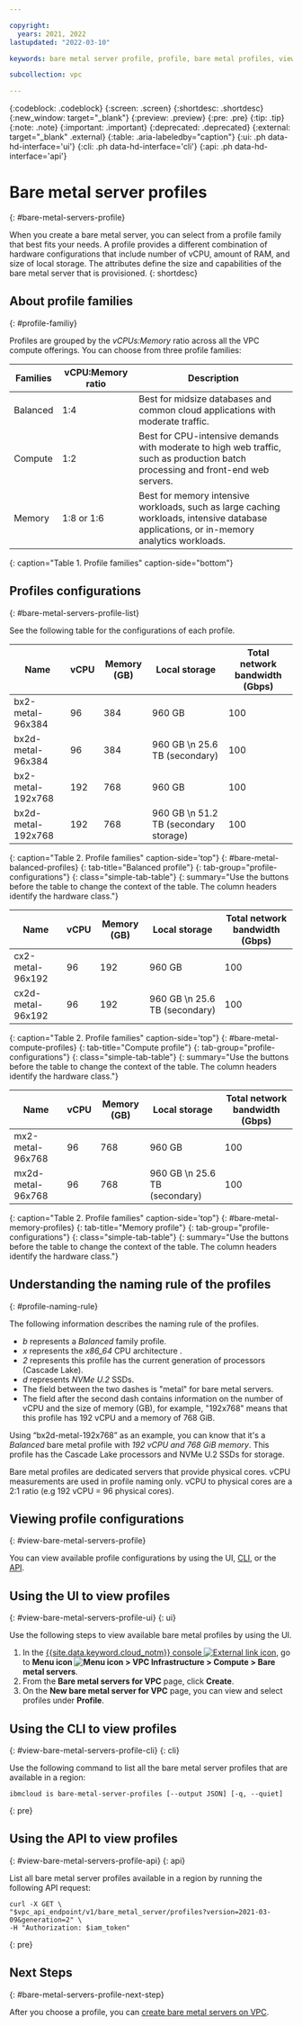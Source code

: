 ```yaml
---

copyright:
  years: 2021, 2022
lastupdated: "2022-03-10"

keywords: bare metal server profile, profile, bare metal profiles, viewing profile, view profiles, bare metal profile family, bare metal profile families, bare metal profile

subcollection: vpc

---
```


{:codeblock: .codeblock}
{:screen: .screen}
{:shortdesc: .shortdesc}
{:new_window: target="_blank"}
{:preview: .preview}
{:pre: .pre}
{:tip: .tip}
{:note: .note}
{:important: .important}
{:deprecated: .deprecated}
{:external: target="_blank" .external}
{:table: .aria-labeledby="caption"}
{:ui: .ph data-hd-interface='ui'}
{:cli: .ph data-hd-interface='cli'}
{:api: .ph data-hd-interface='api'}

# Bare metal server profiles
{: #bare-metal-servers-profile}

When you create a bare metal server, you can select from a profile family that best fits your needs. A profile provides a different combination of hardware configurations that include number of vCPU, amount of RAM, and size of local storage. The attributes define the size and capabilities of the bare metal server that is provisioned. 
{: shortdesc}

## About profile families
{: #profile-familiy}

Profiles are grouped by the _vCPUs:Memory_ ratio across all the VPC compute offerings. You can choose from three profile families:

| Families | vCPU:Memory ratio | Description |
|-----|-----|-----|
| Balanced | 1:4 | Best for midsize databases and common cloud applications with moderate traffic. |
| Compute | 1:2 | Best for CPU-intensive demands with moderate to high web traffic, such as production batch processing and front-end web servers. |
| Memory | 1:8 or 1:6 | Best for memory intensive workloads, such as large caching workloads, intensive database applications, or in-memory analytics workloads. |
{: caption="Table 1. Profile families" caption-side="bottom"}

## Profiles configurations
{: #bare-metal-servers-profile-list}

See the following table for the configurations of each profile.

| Name | vCPU | Memory (GB) | Local storage | Total network bandwidth (Gbps) | 
|---------|---------|---------|---------|---------|
| bx2-metal-96x384 | 96 | 384 | 960 GB | 100 |
| bx2d-metal-96x384  | 96 | 384  | 960 GB  \n 25.6 TB (secondary)| 100 |
| bx2-metal-192x768 | 192 | 768 | 960 GB | 100 |
| bx2d-metal-192x768 | 192 | 768 | 960 GB  \n 51.2 TB (secondary storage) | 100 |
{: caption="Table 2. Profile families" caption-side='top"}
{: #bare-metal-balanced-profiles}
{: tab-title="Balanced profile"}
{: tab-group="profile-configurations"}
{: class="simple-tab-table"}
{: summary="Use the buttons before the table to change the context of the table. The column headers identify the hardware class."}

| Name | vCPU | Memory (GB) | Local storage | Total network bandwidth (Gbps) |
|---------|---------|---------|---------|---------|
| cx2-metal-96x192 | 96 | 192 | 960 GB | 100 |
| cx2d-metal-96x192 | 96 | 192 | 960 GB  \n 25.6 TB (secondary) | 100 |
{: caption="Table 2. Profile families" caption-side='top"}
{: #bare-metal-compute-profiles}
{: tab-title="Compute profile"}
{: tab-group="profile-configurations"}
{: class="simple-tab-table"}
{: summary="Use the buttons before the table to change the context of the table. The column headers identify the hardware class."}

| Name | vCPU | Memory (GB) | Local storage | Total network bandwidth (Gbps) |
|---------|---------|---------|---------|---------|
| mx2-metal-96x768 | 96 | 768 | 960 GB | 100 |
| mx2d-metal-96x768 | 96 | 768 | 960 GB  \n 25.6 TB (secondary) | 100 |
{: caption="Table 2. Profile families" caption-side='top"}
{: #bare-metal-memory-profiles}
{: tab-title="Memory profile"}
{: tab-group="profile-configurations"}
{: class="simple-tab-table"}
{: summary="Use the buttons before the table to change the context of the table. The column headers identify the hardware class."}

## Understanding the naming rule of the profiles
{: #profile-naming-rule}

The following information describes the naming rule of the profiles.

* *b* represents a *Balanced* family profile.
 * *x* represents the *x86_64* CPU architecture .
* *2* represents this profile has the current generation of processors (Cascade Lake).
* *d* represents *NVMe U.2* SSDs.
* The field between the two dashes is "metal" for bare metal servers.
* The field after the second dash contains information on the number of vCPU and the size of memory (GB), for example, "192x768" means that this profile has 192 vCPU and a memory of 768 GiB.

Using “bx2d-metal-192x768” as an example, you can know that it's a *Balanced* bare metal profile with *192 vCPU and 768 GiB memory*. This profile has the Cascade Lake processors and NVMe U.2 SSDs for storage.

Bare metal profiles are dedicated servers that provide physical cores. vCPU measurements are used in profile naming only. vCPU to physical cores are a 2:1 ratio (e.g 192 vCPU = 96 physical cores).

## Viewing profile configurations
{: #view-bare-metal-servers-profile}

You can view available profile configurations by using the UI, [CLI](#view-bare-metal-servers-profile-cli), or the [API](#view-bare-metal-servers-profile-api).

## Using the UI to view profiles
{: #view-bare-metal-servers-profile-ui}
{: ui}

Use the following steps to view available bare metal profiles by using the UI.

1. In the [{{site.data.keyword.cloud_notm}} console ![External link icon](../icons/launch-glyph.svg "External link icon")](https://{DomainName}), go to **Menu icon ![Menu icon](../../icons/icon_hamburger.svg) > VPC Infrastructure > Compute > Bare metal servers**.
2. From the **Bare metal servers for VPC** page, click **Create**.
3. On the **New bare metal server for VPC** page, you can view and select profiles under **Profile**.

## Using the CLI to view profiles
{: #view-bare-metal-servers-profile-cli}
{: cli}

Use the following command to list all the bare metal server profiles that are available in a region:

```
ibmcloud is bare-metal-server-profiles [--output JSON] [-q, --quiet]
```
{: pre}

## Using the API to view profiles
{: #view-bare-metal-servers-profile-api}
{: api}

List all bare metal server profiles available in a region by running the following API request:

```
curl -X GET \
"$vpc_api_endpoint/v1/bare_metal_server/profiles?version=2021-03-09&generation=2" \
-H "Authorization: $iam_token"
```
{: pre}

## Next Steps
{: #bare-metal-servers-profile-next-step}

After you choose a profile, you can [create bare metal servers on VPC](/docs/vpc?topic=vpc-creating-bare-metal-servers).

<!--
Profiles for post-GA:
| Name | ** *vCPU* ** | Memory (GiB) | Local storage | Total Network Bandwidth (Gbps) |
| bx2-metal-96x384 | 96 | 384 | 0.96 TB SATA M.2 mirrored drive * 1 | 100 |
| bx2d-metal-96x384 | 96 | 384 | 0.96 TB SATA M.2 mirrored drive * 1
3.2 TB U.2 NVMe SSDs * 8 | 100 |
| mx2-metal-32x192 | 32 | 192 | 0.96 TB SATA M.2 mirrored drives * 1 | 100 |
| mx2d-metal-32x192 |32 | 192 | 0.96 TB SATA M.2 mirrored drives * 1
3.2 TB U.2 NVMe SSDs * 8 | 100 |
| mx2-metal-48x384 | 48 | 384 | 0.96 TB SATA M.2 mirrored drive * 1 | 100 |
| mx2d-metal-48x384 | 48 | 384 | 0.96 TB SATA M.2 mirrored drive * 1
3.2 TB U.2 NVMe SSDs * 8 | 100 |
| mx2-metal-64x384 | 64| 384 | 0.96 TB SATA M.2 mirrored drive * 1 | 100 |
| mx2d-metal-64x384 | 64 | 384 | 0.96 TB SATA M.2 mirrored drive * 1
3.2 TB U.2 NVMe SSDs * 8 | 100 |
| mx2-metal-96x768 | 96 | 768 | 0.96 TB SATA M.2 mirrored drive * 1 | 100 |
| mx2d-metal-96x768 | 96 | 768 | 0.96 TB SATA M.2 mirrored drive * 1
3.2 TB U.2 NVMe SSDs * 8 | 100 |
-->

